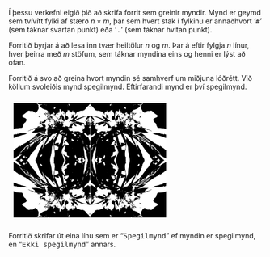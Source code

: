 
Í þessu verkefni eigið þið að skrifa forrit sem greinir myndir. Mynd er geymd
sem tvívítt fylki af stærð $n\times m$, þar sem hvert stak í fylkinu er
annaðhvort &lsquo;<tt>#</tt>&rsquo; (sem táknar svartan punkt) eða
&lsquo;<tt>.</tt>&rsquo; (sem táknar hvítan punkt).

Forritið byrjar á að lesa inn tvær heiltölur $n$ og $m$. Þar á eftir fylgja $n$
línur, hver þeirra með $m$ stöfum, sem táknar myndina eins og henni er lýst að
ofan.

Forritið á svo að greina hvort myndin sé samhverf um miðjuna lóðrétt. Við
köllum svoleiðis mynd spegilmynd. Eftirfarandi mynd er því spegilmynd.

<img src="assets/symmetric.jpg" alt="samhverf mynd" class="img-polaroid" style="width:60%;margin:10px;" />

Forritið skrifar út eina línu sem er &ldquo;<tt>Spegilmynd</tt>&rdquo; ef
myndin er spegilmynd, en &ldquo;<tt>Ekki spegilmynd</tt>&rdquo; annars.


